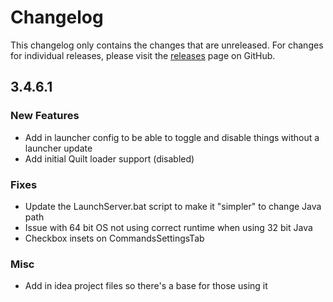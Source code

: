 # Changelog

This changelog only contains the changes that are unreleased. For changes for individual releases, please visit the
[releases](https://github.com/ATLauncher/ATLauncher/releases) page on GitHub.

## 3.4.6.1

### New Features
- Add in launcher config to be able to toggle and disable things without a launcher update
- Add initial Quilt loader support (disabled)

### Fixes
- Update the LaunchServer.bat script to make it "simpler" to change Java path
- Issue with 64 bit OS not using correct runtime when using 32 bit Java
- Checkbox insets on CommandsSettingsTab

### Misc
- Add in idea project files so there's a base for those using it
